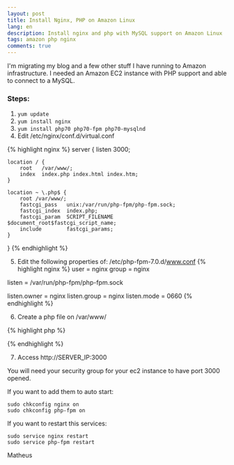 ```yaml
---
layout: post
title: Install Nginx, PHP on Amazon Linux
lang: en
description: Install nginx and php with MySQL support on Amazon Linux
tags: amazon php nginx
comments: true
---	
```


I'm migrating my blog and a few other stuff I have running to Amazon infrastructure. I needed an Amazon EC2 instance with PHP support and able to connect to a MySQL.

### Steps:

1. `yum update`
2. `yum install nginx`
3. `yum install php70 php70-fpm php70-mysqlnd`
4. Edit /etc/nginx/conf.d/virtual.conf

{% highlight nginx %}
server {
    listen       3000;

    location / {
        root   /var/www/;
        index  index.php index.html index.htm;
    }

    location ~ \.php$ {
        root /var/www/;
        fastcgi_pass   unix:/var/run/php-fpm/php-fpm.sock;
        fastcgi_index  index.php;
        fastcgi_param  SCRIPT_FILENAME  $document_root$fastcgi_script_name;
        include        fastcgi_params;
    }
}
{% endhighlight %}

5. Edit the following properties of: /etc/php-fpm-7.0.d/www.conf
{% highlight nginx %}
user = nginx
group = nginx

listen = /var/run/php-fpm/php-fpm.sock

listen.owner = nginx
listen.group = nginx
listen.mode = 0660
{% endhighlight %}

6. Create a php file on /var/www/
	
{% highlight php %}
<?php
phpinfo();
?>
{% endhighlight %}

7. Access http://SERVER_IP:3000 


You will need your security group for your ec2 instance to have port 3000 opened.

If you want to add them to auto start:
```
sudo chkconfig nginx on
sudo chkconfig php-fpm on
```

If you want to restart this services:
```
sudo service nginx restart
sudo service php-fpm restart
```

Matheus